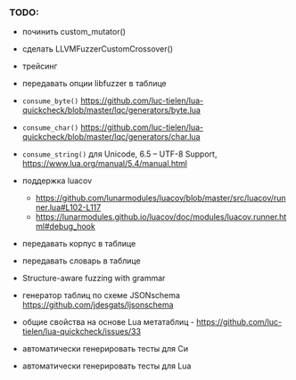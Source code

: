 ### TODO:
 
- починить custom_mutator()
- сделать LLVMFuzzerCustomCrossover()
- трейсинг
- передавать опции libfuzzer в таблице

- `consume_byte()` https://github.com/luc-tielen/lua-quickcheck/blob/master/lqc/generators/byte.lua
- `consume_char()` https://github.com/luc-tielen/lua-quickcheck/blob/master/lqc/generators/char.lua
- `consume_string()` для Unicode, 6.5 – UTF-8 Support, https://www.lua.org/manual/5.4/manual.html
- поддержка luacov
  - https://github.com/lunarmodules/luacov/blob/master/src/luacov/runner.lua#L102-L117
  - https://lunarmodules.github.io/luacov/doc/modules/luacov.runner.html#debug_hook
- передавать корпус в таблице
- передавать словарь в таблице
- Structure-aware fuzzing with grammar
- генератор таблиц по схеме JSONschema https://github.com/jdesgats/ljsonschema
- общие свойства на основе Lua метатаблиц - https://github.com/luc-tielen/lua-quickcheck/issues/33
- автоматически генерировать тесты для Си
- автоматически генерировать тесты для Lua
